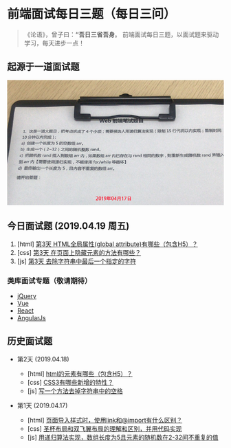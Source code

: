 # 前端面试每日三题（每日三问）

> 《论语》，曾子曰：**“吾日三省吾身**。
> 前端面试每日三题，以面试题来驱动学习，每天进步一点！

## 起源于一道面试题
![起源图](resource/images/begin.jpg)

## 今日面试题 (2019.04.19 周五)
1. [html] [第3天 HTML全局属性(global attribute)有哪些（包含H5）？](https://github.com/haizhilin2013/interview/issues/7)
2. [css] [第3天 在页面上隐藏元素的方法有哪些？](https://github.com/haizhilin2013/interview/issues/8)
3. [js] [第3天 去除字符串中最后一个指定的字符](https://github.com/haizhilin2013/interview/issues/9)

### 类库面试专题（敬请期待）
- [jQuery](lib/jQuery.md)
- [Vue](lib/Vue.md)
- [React](lib/React.md)
- [AngularJs](lib/AngularJs.md)

## 历史面试题
- 第2天 (2019.04.18)
    - [html] [html的元素有哪些（包含H5）？](https://github.com/haizhilin2013/interview/issues/4)
    - [css] [CSS3有哪些新增的特性？](https://github.com/haizhilin2013/interview/issues/5)
    - [js] [写一个方法去掉字符串中的空格](https://github.com/haizhilin2013/interview/issues/6)

- 第1天 (2019.04.17)
    - [html] [页面导入样式时，使用link和@import有什么区别？](https://github.com/haizhilin2013/interview/issues/1)
    - [css] [圣杯布局和双飞翼布局的理解和区别，并用代码实现](https://github.com/haizhilin2013/interview/issues/2)
    - [js] [用递归算法实现，数组长度为5且元素的随机数在2-32间不重复的值](https://github.com/haizhilin2013/interview/issues/3)



